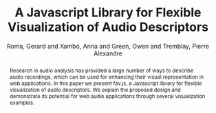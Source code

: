 --- 
title: "A Javascript Library for Flexible Visualization of Audio Descriptors" 
abstract: "Research in audio analysis has provided a large number of ways to describe audio recordings, which can be used for enhancing their visual representation in web applications. In this paper we present fav.js, a Javascript library for flexible visualization of audio descriptors. We explain the proposed design and demonstrate its potential for web audio applications through several visualization examples." 
address: "Berlin" 
author: "Roma, Gerard and Xambó, Anna and Green, Owen and Tremblay, Pierre Alexandre"
webAuthor: "Christian Baumann, Johanna Friederike, Jan-Torsten Milde" 
booktitle: "Proceedings of the International Web Audio Conference" 
editor: "Monschke, Jan and Guttandin, Christoph and Schnell, Norbert and Jenkinson, Thomas and Schaedler, Jack" 
month: "Proceedings of the International Web Audio Conference"
pages: "1-6" 
publisher: "TU Berlin" 
series: "WAC '18"
track: "Paper"  
year: "2018" 
id: "2018_2" 
tags: year2018
media: https://www.youtube.com/watch?v=xwRkXQePIgM 
pdflink: /_data/papers/pdf/2018/2018_2.pdf
ISSN: 2663-5844
---
